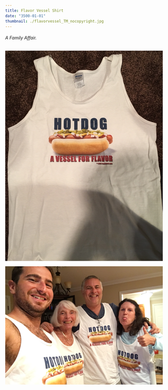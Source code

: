 ```yaml
---
title: Flavor Vessel Shirt
date: "3500-01-01"
thumbnail: ./flavorvessel_TM_nocopyright.jpg
---
```


###### A Family Affair.


<!-- <div class="kg-card kg-image-card kg-width-full"> -->

![Shirt](./shirt.jpg)

<!-- </div>

<div class="kg-card kg-image-card kg-width-full"> -->

![Family Photo](./family.jpg)

<!-- </div> -->
